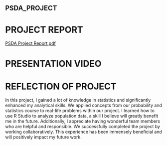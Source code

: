 ## PSDA_PROJECT
# PROJECT REPORT
[PSDA Project Report.pdf](https://github.com/user-attachments/files/16044117/PSDA.Project.Report.pdf)
# PRESENTATION VIDEO

# REFLECTION OF PROJECT
In this project, I gained a lot of knowledge in statistics and significantly enhanced my analytical skills. We applied concepts from our probability and statistics course to real-life problems within our project. I learned how to use R Studio to analyze population data, a skill I believe will greatly benefit me in the future. Additionally, I appreciate having wonderful team members who are helpful and responsible. We successfully completed the project by working collaboratively. This experience has been immensely beneficial and will positively impact my future work.
